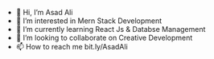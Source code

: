 - 👋 Hi, I’m Asad Ali
- 👀 I’m interested in Mern Stack Development
- 🌱 I’m currently learning React Js & Databse Management
- 💞️ I’m looking to collaborate on Creative Development
- 📫 How to reach me bit.ly/AsadAli


